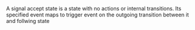 A signal accept state is a state with no actions or internal transitions. Its specified event maps to trigger event on the outgoing transition between it and follwing state